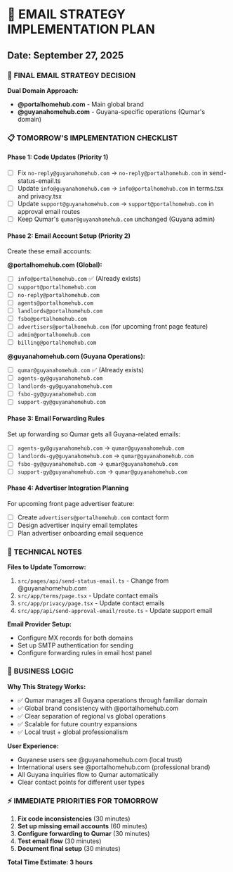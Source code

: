 # 📧 EMAIL STRATEGY IMPLEMENTATION PLAN
## Date: September 27, 2025

### 🎯 **FINAL EMAIL STRATEGY DECISION**

**Dual Domain Approach:**
- **@portalhomehub.com** - Main global brand
- **@guyanahomehub.com** - Guyana-specific operations (Qumar's domain)

### 📋 **TOMORROW'S IMPLEMENTATION CHECKLIST**

#### **Phase 1: Code Updates (Priority 1)**
- [ ] Fix `no-reply@guyanahomehub.com` → `no-reply@portalhomehub.com` in send-status-email.ts
- [ ] Update `info@guyanahomehub.com` → `info@portalhomehub.com` in terms.tsx and privacy.tsx
- [ ] Update `support@guyanahomehub.com` → `support@portalhomehub.com` in approval email routes
- [ ] Keep Qumar's `qumar@guyanahomehub.com` unchanged (Guyana admin)

#### **Phase 2: Email Account Setup (Priority 2)**
Create these email accounts:

**@portalhomehub.com (Global):**
- [ ] `info@portalhomehub.com` ✅ (Already exists)
- [ ] `support@portalhomehub.com`
- [ ] `no-reply@portalhomehub.com` 
- [ ] `agents@portalhomehub.com`
- [ ] `landlords@portalhomehub.com`
- [ ] `fsbo@portalhomehub.com`
- [ ] `advertisers@portalhomehub.com` (for upcoming front page feature)
- [ ] `admin@portalhomehub.com`
- [ ] `billing@portalhomehub.com`

**@guyanahomehub.com (Guyana Operations):**
- [ ] `qumar@guyanahomehub.com` ✅ (Already exists)
- [ ] `agents-gy@guyanahomehub.com`
- [ ] `landlords-gy@guyanahomehub.com`
- [ ] `fsbo-gy@guyanahomehub.com`
- [ ] `support-gy@guyanahomehub.com`

#### **Phase 3: Email Forwarding Rules**
Set up forwarding so Qumar gets all Guyana-related emails:
- [ ] `agents-gy@guyanahomehub.com` → `qumar@guyanahomehub.com`
- [ ] `landlords-gy@guyanahomehub.com` → `qumar@guyanahomehub.com`
- [ ] `fsbo-gy@guyanahomehub.com` → `qumar@guyanahomehub.com`
- [ ] `support-gy@guyanahomehub.com` → `qumar@guyanahomehub.com`

#### **Phase 4: Advertiser Integration Planning**
For upcoming front page advertiser feature:
- [ ] Create `advertisers@portalhomehub.com` contact form
- [ ] Design advertiser inquiry email templates
- [ ] Plan advertiser onboarding email sequence

### 🔧 **TECHNICAL NOTES**

**Files to Update Tomorrow:**
1. `src/pages/api/send-status-email.ts` - Change from @guyanahomehub.com
2. `src/app/terms/page.tsx` - Update contact emails
3. `src/app/privacy/page.tsx` - Update contact emails  
4. `src/app/api/send-approval-email/route.ts` - Update support email

**Email Provider Setup:**
- Configure MX records for both domains
- Set up SMTP authentication for sending
- Configure forwarding rules in email host panel

### 🎯 **BUSINESS LOGIC**

**Why This Strategy Works:**
- ✅ Qumar manages all Guyana operations through familiar domain
- ✅ Global brand consistency with @portalhomehub.com
- ✅ Clear separation of regional vs global operations
- ✅ Scalable for future country expansions
- ✅ Local trust + global professionalism

**User Experience:**
- Guyanese users see @guyanahomehub.com (local trust)
- International users see @portalhomehub.com (professional brand)
- All Guyana inquiries flow to Qumar automatically
- Clear contact points for different user types

### ⚡ **IMMEDIATE PRIORITIES FOR TOMORROW**
1. **Fix code inconsistencies** (30 minutes)
2. **Set up missing email accounts** (60 minutes)  
3. **Configure forwarding to Qumar** (30 minutes)
4. **Test email flow** (30 minutes)
5. **Document final setup** (30 minutes)

**Total Time Estimate: 3 hours**